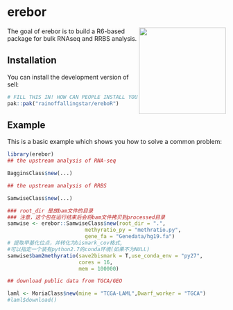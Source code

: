 
<!-- README.md is generated from README.Rmd. Please edit that file -->

# erebor

<img src="https://github.com/rainoffallingstar/ereboR/tree/master/dev/erebor.png" height="200" align="right"/>
<!-- badges: start -->

<!-- badges: end -->

The goal of erebor is to build a R6-based package for bulk RNAseq and
RRBS analysis.

## Installation

You can install the development version of sell:

``` r
# FILL THIS IN! HOW CAN PEOPLE INSTALL YOUR DEV PACKAGE?
pak::pak("rainoffallingstar/ereboR")
```

## Example

This is a basic example which shows you how to solve a common problem:

``` r
library(erebor)
## the upstream analysis of RNA-seq

BagginsClass$new(...)

## the upstream analysis of RRBS

SamwiseClass$new(...)

### root_dir 是放bam文件的目录
### 注意，这个包在运行结束后会将bam文件拷贝到processed目录
samwise <- erebor::SamwiseClass$new(root_dir = ".",
                         methyratio_py = "methratio.py",
                         gene_fa = "Genedata/hg19.fa")
# 提取甲基化位点，并转化为bismark_cov格式,
#可以指定一个装有python2.7的conda环境(如果不为NULL)
samwise$bam2methyratio(save2bismark = T,use_conda_env = "py27",
                       cores = 16,
                       mem = 100000)

## download public data from TGCA/GEO

laml <- MoriaClass$new(mine = "TCGA-LAML",Dwarf_worker = "TGCA")
#laml$download()
```
